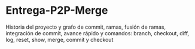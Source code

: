 # Entrega-P2P-Merge
 Historia del proyecto y grafo de commit, ramas, fusión de ramas, integración de commit, avance rápido y comandos: branch, checkout, diff, log, reset, show, merge, commit y checkout
